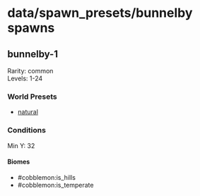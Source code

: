 # data/spawn_presets/bunnelby spawns  
  
## bunnelby-1  
Rarity: common  
Levels: 1-24  
  
### World Presets  
* [natural](/data/world_presets/natural.md)  
  
### Conditions  
Min Y: 32  
  
#### Biomes  
  * #cobblemon:is_hills
  * #cobblemon:is_temperate
  
